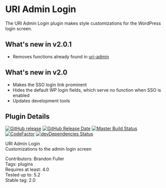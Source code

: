 # URI Admin Login

The URI Admin Login plugin makes style customizations for the WordPress login screen.

## What's new in v2.0.1

- Removes functions already found in [uri-admin](https://github.com/uriweb/uri-admin)

## What's new in v2.0

- Makes the SSO login link prominent
- Hides the default WP login fields, which serve no function when SSO is enabled
- Updates development tools

## Plugin Details

[![GitHub release](https://img.shields.io/github/release/uriweb/uri-admin-login.svg)](https://github.com/uriweb/uri-admin-login/releases/latest)
[![GitHub Release Date](https://img.shields.io/github/release-date/uriweb/uri-admin-login.svg)](https://github.com/uriweb/uri-admin-login/releases/latest)
[![Master Build Status](https://travis-ci.com/uriweb/uri-admin-login.svg?branch=master)](https://travis-ci.com/uriweb/uri-admin-login)
[![CodeFactor](https://www.codefactor.io/repository/github/uriweb/uri-admin-login/badge/master)](https://www.codefactor.io/repository/github/uriweb/uri-admin-login/overview/master)
[![devDependencies Status](https://david-dm.org/uriweb/uri-admin-login/dev-status.svg)](https://david-dm.org/uriweb/uri-admin-login?type=dev)

URI Admin Login  
Customizations to the admin login screen

Contributors: Brandon Fuller  
Tags: plugins  
Requires at least: 4.0  
Tested up to: 5.2  
Stable tag: 2.0  

